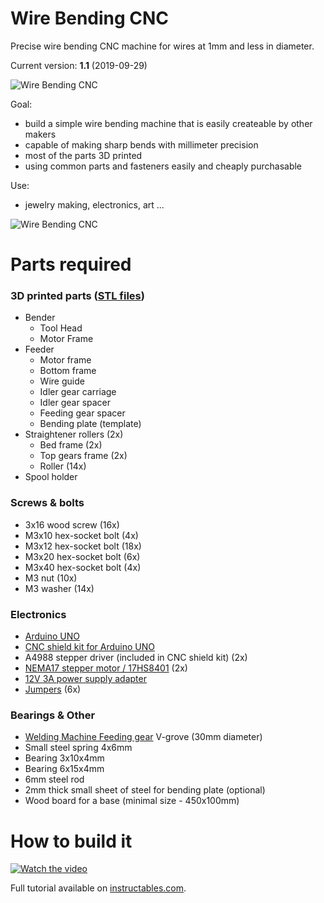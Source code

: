 # Wire Bending CNC

Precise wire bending CNC machine for wires at 1mm and less in diameter.

Current version: **1.1** (2019-09-29)

![Wire Bending CNC](https://raw.githubusercontent.com/jpraus/wirebender/master/doc/DSC04026.jpg)

Goal:
- build a simple wire bending machine that is easily createable by other makers
- capable of making sharp bends with millimeter precision
- most of the parts 3D printed
- using common parts and fasteners easily and cheaply purchasable

Use:
- jewelry making, electronics, art ...

![Wire Bending CNC](https://raw.githubusercontent.com/jpraus/wirebender/master/doc/DSC04029.jpg)

# Parts required

### 3D printed parts ([STL files](stl/))

- Bender
  - Tool Head
  - Motor Frame
- Feeder
  - Motor frame
  - Bottom frame
  - Wire guide
  - Idler gear carriage
  - Idler gear spacer
  - Feeding gear spacer
  - Bending plate (template)
- Straightener rollers (2x)
  - Bed frame (2x)
  - Top gears frame (2x)
  - Roller (14x)
- Spool holder

### Screws & bolts

- 3x16 wood screw (16x)
- M3x10 hex-socket bolt (4x)
- M3x12 hex-socket bolt (18x)
- M3x20 hex-socket bolt (6x)
- M3x40 hex-socket bolt (4x)
- M3 nut (10x)
- M3 washer (14x)

### Electronics

- [Arduino UNO](https://www.ebay.com/itm/UNO-R3-ATmega328P-CH340G-Development-Board-For-Arduino-USB/273894356458)
- [CNC shield kit for Arduino UNO](https://www.ebay.com/itm/3D-Printer-CNC-Shield-V3-Engraver-Expansion-Board-4x-A4988-Driver-Module/362531646420)
- A4988 stepper driver (included in CNC shield kit) (2x)
- [NEMA17 stepper motor / 17HS8401](https://www.ebay.com/itm/1-7A-Two-phase-4-wire-17Step-42mm-High-Torque-Hybrid-Stepper-Motor-For-CNC-New/192894411544) (2x)
- [12V 3A power supply adapter](https://www.ebay.com/itm/AC110-220V-Power-Supply-Adapter-Transformer-LED-Strip-2A-3A-5A-8A-DC-5V-12V-24V/272324616319)
- [Jumpers](https://www.aliexpress.com/item/32976996798.html) (6x)

### Bearings & Other

- [Welding Machine Feeding gear](https://www.aliexpress.com/item/32932664688.html) V-grove (30mm diameter)
- Small steel spring 4x6mm
- Bearing 3x10x4mm
- Bearing 6x15x4mm
- 6mm steel rod
- 2mm thick small sheet of steel for bending plate (optional)
- Wood board for a base (minimal size - 450x100mm)

# How to build it

[![Watch the video](https://raw.githubusercontent.com/jpraus/wirebender/master/doc/introYoutube.png)](https://www.youtube.com/watch?v=WENEK-LJA6E)

Full tutorial available on [instructables.com](https://www.instructables.com/id/Spring-Making-Wire-Bending-Machine/).
